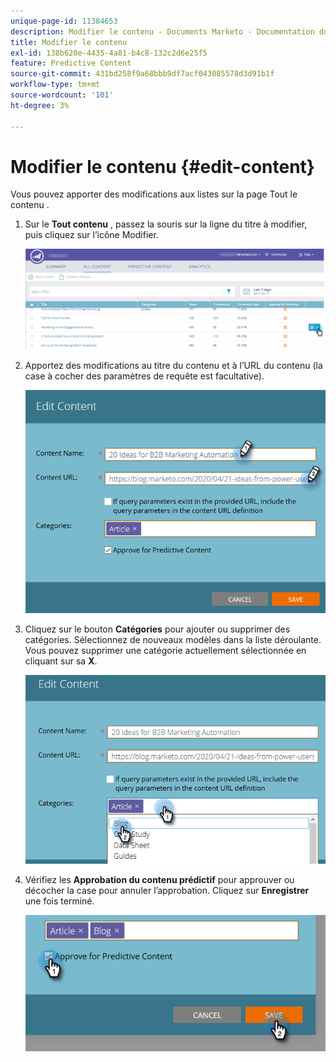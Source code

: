 ```yaml
---
unique-page-id: 11384653
description: Modifier le contenu - Documents Marketo - Documentation du produit
title: Modifier le contenu
exl-id: 138b620e-4435-4a81-b4c8-132c2d6e25f5
feature: Predictive Content
source-git-commit: 431bd258f9a68bbb9df7acf043085578d3d91b1f
workflow-type: tm+mt
source-wordcount: '101'
ht-degree: 3%

---
```


# Modifier le contenu {#edit-content}

Vous pouvez apporter des modifications aux listes sur la page Tout le contenu .

1. Sur le **Tout contenu** , passez la souris sur la ligne du titre à modifier, puis cliquez sur l’icône Modifier.

   ![](assets/image2017-10-3-9-3a8-3a1.png)

1. Apportez des modifications au titre du contenu et à l’URL du contenu (la case à cocher des paramètres de requête est facultative).

   ![](assets/edit-content-2.png)

1. Cliquez sur le bouton **Catégories** pour ajouter ou supprimer des catégories. Sélectionnez de nouveaux modèles dans la liste déroulante. Vous pouvez supprimer une catégorie actuellement sélectionnée en cliquant sur sa **X**.

   ![](assets/edit-content-3.png)

1. Vérifiez les **Approbation du contenu prédictif** pour approuver ou décocher la case pour annuler l’approbation. Cliquez sur **Enregistrer** une fois terminé.

   ![](assets/edit-content-4.png)
